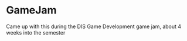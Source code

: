 # GameJam

Came up with this during the DIS Game Development game jam, about 4 weeks into the semester
